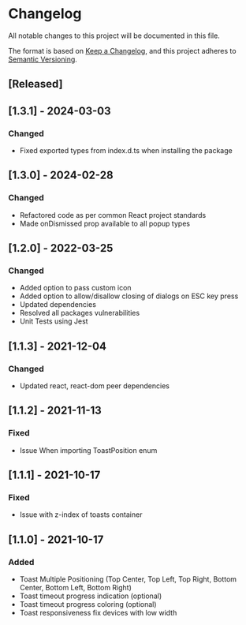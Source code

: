 # Changelog

All notable changes to this project will be documented in this file.

The format is based on [Keep a Changelog](https://keepachangelog.com/en/1.0.0/),
and this project adheres to [Semantic Versioning](https://semver.org/spec/v2.0.0.html).

## [Released]

## [1.3.1] - 2024-03-03

### Changed

- Fixed exported types from index.d.ts when installing the package

## [1.3.0] - 2024-02-28

### Changed

- Refactored code as per common React project standards
- Made onDismissed prop available to all popup types

## [1.2.0] - 2022-03-25

### Changed

- Added option to pass custom icon
- Added option to allow/disallow closing of dialogs on ESC key press
- Updated dependencies
- Resolved all packages vulnerabilities
- Unit Tests using Jest

## [1.1.3] - 2021-12-04

### Changed

- Updated react, react-dom peer dependencies

## [1.1.2] - 2021-11-13

### Fixed

- Issue When importing ToastPosition enum

## [1.1.1] - 2021-10-17

### Fixed

- Issue with z-index of toasts container

## [1.1.0] - 2021-10-17

### Added

- Toast Multiple Positioning (Top Center, Top Left, Top Right, Bottom Center, Bottom Left, Bottom Right)
- Toast timeout progress indication (optional)
- Toast timeout progress coloring (optional)
- Toast responsiveness fix devices with low width
